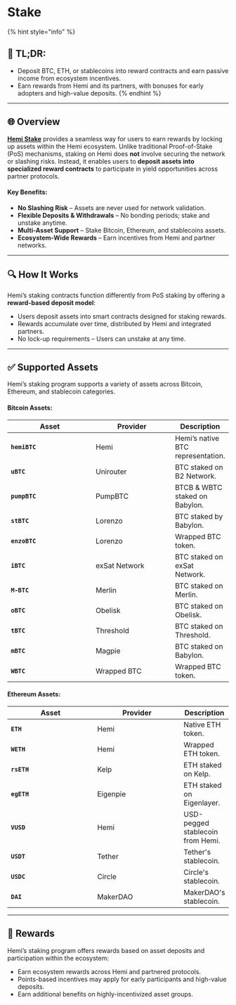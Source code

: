 # Stake

{% hint style="info" %}
## 📜 **TL;DR:**

* Deposit BTC, ETH, or stablecoins into reward contracts and earn passive income from ecosystem incentives.
* Earn rewards from Hemi and its partners, with bonuses for early adopters and high-value deposits.
{% endhint %}

***

## 🌐 Overview

[**Hemi Stake**](https://app.hemi.xyz/stake) provides a seamless way for users to earn rewards by locking up assets within the Hemi ecosystem. Unlike traditional Proof-of-Stake (PoS) mechanisms, staking on Hemi does **not** involve securing the network or slashing risks. Instead, it enables users to **deposit assets into specialized reward contracts** to participate in yield opportunities across partner protocols.

#### Key Benefits:

* **No Slashing Risk** – Assets are never used for network validation.
* **Flexible Deposits & Withdrawals** – No bonding periods; stake and unstake anytime.
* **Multi-Asset Support** – Stake Bitcoin, Ethereum, and stablecoins assets.
* **Ecosystem-Wide Rewards** – Earn incentives from Hemi and partner networks.

***

## 🔍 How It Works

Hemi’s staking contracts function differently from PoS staking by offering a **reward-based deposit model**:

* Users deposit assets into smart contracts designed for staking rewards.
* Rewards accumulate over time, distributed by Hemi and integrated partners.
* No lock-up requirements – Users can unstake at any time.

***

## ✅ Supported Assets

Hemi’s staking program supports a variety of assets across Bitcoin, Ethereum, and stablecoin categories.

#### **Bitcoin Assets:**

<table><thead><tr><th width="187">Asset</th><th width="172">Provider</th><th>Description</th></tr></thead><tbody><tr><td><strong><code>hemiBTC</code></strong></td><td>Hemi</td><td>Hemi’s native BTC representation.</td></tr><tr><td><strong><code>uBTC</code></strong></td><td>Unirouter</td><td>BTC staked on B2 Network.</td></tr><tr><td><strong><code>pumpBTC</code></strong></td><td>PumpBTC</td><td>BTCB &#x26; WBTC staked on Babylon.</td></tr><tr><td><strong><code>stBTC</code></strong></td><td>Lorenzo</td><td>BTC staked by Babylon.</td></tr><tr><td><strong><code>enzoBTC</code></strong></td><td>Lorenzo</td><td>Wrapped BTC token.</td></tr><tr><td><strong><code>iBTC</code></strong></td><td>exSat Network</td><td>BTC staked on exSat Network.</td></tr><tr><td><strong><code>M-BTC</code></strong></td><td>Merlin</td><td>BTC staked on Merlin.</td></tr><tr><td><strong><code>oBTC</code></strong></td><td>Obelisk</td><td>BTC staked on Obelisk.</td></tr><tr><td><strong><code>tBTC</code></strong></td><td>Threshold</td><td>BTC staked on Threshold.</td></tr><tr><td><strong><code>mBTC</code></strong></td><td>Magpie</td><td>BTC staked on Babylon.</td></tr><tr><td><strong><code>WBTC</code></strong></td><td>Wrapped BTC</td><td>Wrapped BTC token.</td></tr></tbody></table>

#### **Ethereum Assets:**

<table><thead><tr><th width="185">Asset</th><th width="184">Provider</th><th>Description</th></tr></thead><tbody><tr><td><strong><code>ETH</code></strong></td><td>Hemi</td><td>Native ETH token.</td></tr><tr><td><strong><code>WETH</code></strong></td><td>Hemi</td><td>Wrapped ETH token.</td></tr><tr><td><strong><code>rsETH</code></strong></td><td>Kelp</td><td>ETH staked on Kelp.</td></tr><tr><td><strong><code>egETH</code></strong></td><td>Eigenpie</td><td>ETH staked on Eigenlayer.</td></tr><tr><td><strong><code>VUSD</code></strong></td><td>Hemi</td><td>USD-pegged stablecoin from Hemi.</td></tr><tr><td><strong><code>USDT</code></strong></td><td>Tether</td><td>Tether's stablecoin.</td></tr><tr><td><strong><code>USDC</code></strong></td><td>Circle</td><td>Circle's stablecoin.</td></tr><tr><td><strong><code>DAI</code></strong></td><td>MakerDAO</td><td>MakerDAO's stablecoin.</td></tr></tbody></table>

***

## 🎁 Rewards

Hemi’s staking program offers rewards based on asset deposits and participation within the ecosystem:

* Earn ecosystem rewards across Hemi and partnered protocols.
* Points-based incentives may apply for early participants and high-value deposits.
* Earn additional benefits on highly-incentivized asset groups.
